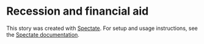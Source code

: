 # Recession and financial aid

This story was created with [Spectate](https://github.com/graphicsdesk/spectate). For setup and usage instructions, see the [Spectate documentation](https://github.com/graphicsdesk/spectate/#cloning-a-spectate-project).
